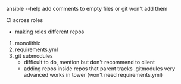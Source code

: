 ansible --help
add comments to empty files or git won't add them

CI across roles
- making roles different repos

1) monolithic
2) requirements.yml
3) git submodules
   - difficult to do, mention but don't recommend to client
   - adding repos inside repos that parent tracks
   .gitmodules
   very advanced
   works in tower (won't need requirements.yml)
